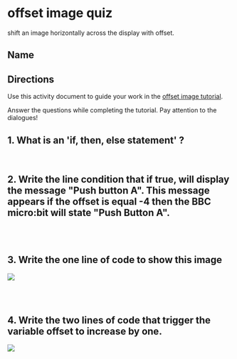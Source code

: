 # offset image quiz

shift an image horizontally across the display with offset.

## Name

## Directions

Use this activity document to guide your work in the [offset image tutorial](/lessons/offset-image/tutorial).

Answer the questions while completing the tutorial. Pay attention to the dialogues!

## 1. What is an 'if, then, else statement' ? 

<br/>

## 2. Write the line condition that if true, will display the message "Push button A". This message appears if the offset is equal -4 then the BBC micro:bit will state "Push Button A".

<br/>

<br/>

## 3. Write the one line of code to show this image

![](/static/mb/lessons/offset-image-0.png)

<br/>

<br/>

## 4. Write the two lines of code that trigger the variable offset to increase by one.

![](/static/mb/lessons/offset-image-1.png)

<br/>

